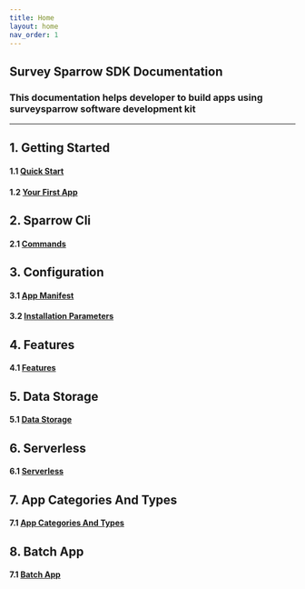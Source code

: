 ```yaml
---
title: Home
layout: home
nav_order: 1
---
```



## Survey Sparrow SDK Documentation
### This documentation helps developer to build apps using surveysparrow software development kit

---
## **1. Getting Started**

#### 1.1 [Quick Start](/docs/getting-started/quick-start.html)
#### 1.2 [Your First App](/docs/getting-started/first-app.html)

## **2. Sparrow Cli**

#### 2.1 [Commands](/docs/sparrow-cli/commands.html)


## **3. Configuration**

#### 3.1 [App Manifest](/docs/configuration/app-manifest.html)

#### 3.2 [Installation Parameters](/docs/configuration/installation-parameters.html)


## **4. Features**
#### 4.1 [Features](/docs/features/index.html)

## **5. Data Storage**
#### 5.1 [Data Storage](/docs/data-storage/index.html)

## **6. Serverless**
#### 6.1 [Serverless](/docs/serverless/index.html)

## **7. App Categories And Types**
#### 7.1 [App Categories And Types](/docs/app-category-types/index.html)

## **8. Batch App**
#### 7.1 [Batch App](/docs/batch-app/index.html)

